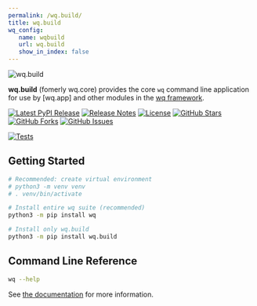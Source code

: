 ```yaml
---
permalink: /wq.build/
title: wq.build
wq_config:
   name: wqbuild
   url: wq.build
   show_in_index: false
---
```


![wq.build](https://raw.github.com/wq/wq/master/images/256/wq.build.png)

**wq.build** (fomerly wq.core) provides the core `wq` command line application for use by [wq.app] and other modules in the [wq framework].

[![Latest PyPI Release](https://img.shields.io/pypi/v/wq.build.svg)](https://pypi.org/project/wq.build)
[![Release Notes](https://img.shields.io/github/release/wq/wq.build.svg)](https://github.com/wq/wq.build/releases)
[![License](https://img.shields.io/pypi/l/wq.build.svg)][license]
[![GitHub Stars](https://img.shields.io/github/stars/wq/wq.build.svg)](https://github.com/wq/wq.build/stargazers)
[![GitHub Forks](https://img.shields.io/github/forks/wq/wq.build.svg)](https://github.com/wq/wq.build/network)
[![GitHub Issues](https://img.shields.io/github/issues/wq/wq.build.svg)](https://github.com/wq/wq.build/issues)

[![Tests](https://github.com/wq/wq.build/actions/workflows/test.yml/badge.svg)](https://github.com/wq/wq.build/actions/workflows/test.yml)

## Getting Started

```bash
# Recommended: create virtual environment
# python3 -m venv venv
# . venv/bin/activate

# Install entire wq suite (recommended)
python3 -m pip install wq

# Install only wq.build
python3 -m pip install wq.build
```

## Command Line Reference

```bash
wq --help
```

See [the documentation][setup] for more information.

[wq framework]: ../index.md
[setup]: ../overviews/setup.md
[license]: ../license.md
